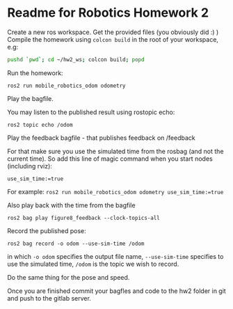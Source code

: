 # Readme for Robotics Homework 2

Create a new ros workspace.
Get the provided files (you obviously did :) )
Compile the homework using `colcon build` in the root of your workspace, e.g:

```bash
pushd `pwd`; cd ~/hw2_ws; colcon build; popd
```

Run the homework:

`ros2 run mobile_robotics_odom odometry`

Play the bagfile.

You may listen to the published result using rostopic echo:

`ros2 topic echo /odom`

Play the feedback bagfile - that publishes feedback on /feedback

For that make sure you use the simulated time from the rosbag (and not the current time). So add this line of magic command when you start nodes (including rviz):

`use_sim_time:=true`

For example: `ros2 run mobile_robotics_odom odometry use_sim_time:=true`

Also play back with the time from the bagfile

`ros2 bag play figure8_feedback --clock-topics-all`

Record the published pose:

`ros2 bag record -o odom --use-sim-time /odom`

in which `-o odom` specifies the output file name, `--use-sim-time` specifies to use the simulated time, `/odom` is the topic we wish to record.

Do the same thing for the pose and speed.

Once you are finished commit your bagfles and code to the hw2 folder in git and push to the gitlab server.
